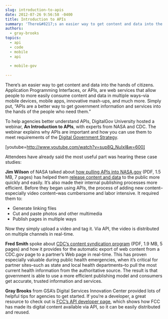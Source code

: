 ```yaml
---
slug: introduction-to-apis
date: 2012-07-26 9:56:58 -0400
title: Introduction to APIs
summary: 'There&#8217;s an easier way to get content and data into the hands of citizens. Application Programming Interfaces, or APIs, are web services that allow people to more easily consume content and data in multiple ways&#8211;via mobile devices, mobile apps, innovative mash-ups, and much more. Simply put, &#8220;APIs are a better way to get government information'
authors:
  - gray-brooks
topics:
  - api
  - code
  - mobile
  - api
  
  - mobile-gov
  
---
```


There&#8217;s an easier way to get content and data into the hands of citizens. Application Programming Interfaces, or APIs, are web services that allow people to more easily consume content and data in multiple ways&#8211;via mobile devices, mobile apps, innovative mash-ups, and much more. Simply put, &#8220;APIs are a better way to get government information and services into the hands of the people who need them.&#8221;

To help agencies better understand APIs, DigitalGov University hosted a webinar, **An Introduction to APIs**, with experts from NASA and CDC. The webinar explains why APIs are important and how you can use them to meet requirements of the [Digital Government Strategy](http://www.whitehouse.gov/blog/2012/05/23/roadmap-digital-government).

[youtube=http://www.youtube.com/watch?v=sup8Q_NuIxI&w=600]
  
Attendees have already said the most useful part was hearing these case studies:

**Jim Wilson** of NASA talked about [how pulling APIs into NASA.gov](https://s3.amazonaws.com/digitalgov/_legacy-img/2012/07/api-webinar-series-apis-for-dummies.pdf) (PDF, 1.5 MB, 7 pages) has helped them <a href="http://www.nasa.gov/" target="_blank">release content and data</a> to the public more quickly and easily. It&#8217;s also made their internal publishing processes more efficient. Before they began using APIs, the process of adding new content&#8211;especially video content&#8211;was cumbersome and labor intensive. It required them to:

  * Generate linking files
  * Cut and paste photos and other multimedia
  * Publish pages in multiple ways

Now they simply upload a video and tag it. Via API, the video is distributed on multiple channels in real-time.

**Fred Smith** spoke about [CDC&#8217;s content syndication program](https://s3.amazonaws.com/digitalgov/_legacy-img/2012/07/api-webinar-series-apis-for-dummies-smith.pdf) (PDF, 1.9 MB, 5 pages) and how it provides for the automatic export of web content from a CDC.gov page to a partner&#8217;s Web page in real-time. This has proven especially valuable during public health emergencies, when it&#8217;s critical for partner sites&#8211;such as state and local health departments&#8211;to pull the most current health information from the authoritative source. The result is that government is able to use a more efficient publishing model and consumers get accurate, trusted information and services.

**Gray Brooks** from GSA&#8217;s Digital Services Innovation Center provided lots of helpful tips for agencies to get started. If you&#8217;re a developer, a great resource to check out is [FCC&#8217;s API developer page](http://www.fcc.gov/developers), which shows how FCC has made its digital content available via API, so it can be easily distributed and reused.